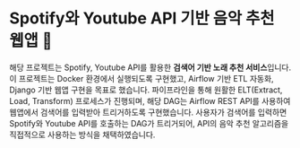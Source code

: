 # Spotify와 Youtube API 기반 음악 추천 웹앱 🎵
해당 프로젝트는 Spotify, Youtube API를 활용한 **검색어 기반 노래 추천 서비스**입니다. 이 프로젝트는 Docker 환경에서 실행되도록 구현했고, Airflow 기반 ETL 자동화, Django 기반 웹앱 구현을 목표로 했습니다. 파이프라인을 통해 원활한 ELT(Extract, Load, Transform) 프로세스가 진행되며, 해당 DAG는 Airflow REST API를 사용하여 웹앱에서 검색어를 입력받아 트리거하도록 구현했습니다. 사용자가 검색어를 입력하면 Spotify와 Youtube API를 호출하는 DAG가 트리거되어, API의 음악 추천 알고리즘을 직접적으로 사용하는 방식을 채택하였습니다. 
